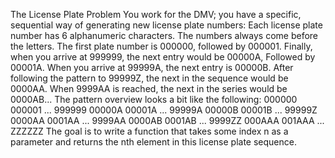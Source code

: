The License Plate Problem
You work for the DMV; you have a specific, sequential way of generating new license plate
numbers:
Each license plate number has 6 alphanumeric characters. The numbers always come before
the letters.
The first plate number is 000000, followed by 000001. Finally, when you arrive at 999999, the
next entry would be 00000A, Followed by 00001A. When you arrive at 99999A, the next entry is
00000B. After following the pattern to 99999Z, the next in the sequence would be 0000AA.
When 9999AA is reached, the next in the series would be 0000AB...
The pattern overview looks a bit like the following:
000000
000001
...
999999
00000A
00001A
...
99999A
00000B
00001B
...
99999Z
0000AA
0001AA
...
9999AA
0000AB
0001AB
...
9999ZZ
000AAA
001AAA
...
ZZZZZZ
The goal is to write a function that takes some index n as a parameter and returns the nth
element in this license plate sequence.

